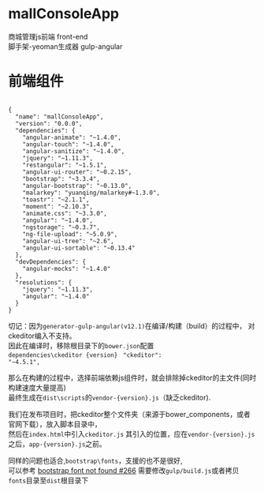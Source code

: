 # mallConsoleApp
商城管理js前端 front-end<br/>
脚手架-yeoman生成器 gulp-angular<br/>

<h1>前端组件</h1>
<pre><code>
{
  "name": "mallConsoleApp",
  "version": "0.0.0",
  "dependencies": {
    "angular-animate": "~1.4.0",
    "angular-touch": "~1.4.0",
    "angular-sanitize": "~1.4.0",
    "jquery": "~1.11.3",
    "restangular": "~1.5.1",
    "angular-ui-router": "~0.2.15",
    "bootstrap": "~3.3.4",
    "angular-bootstrap": "~0.13.0",
    "malarkey": "yuanqing/malarkey#~1.3.0",
    "toastr": "~2.1.1",
    "moment": "~2.10.3",
    "animate.css": "~3.3.0",
    "angular": "~1.4.0",
    "ngstorage": "~0.3.7",
    "ng-file-upload": "~5.0.9",
    "angular-ui-tree": "~2.6",
    "angular-ui-sortable": "~0.13.4"
  },
  "devDependencies": {
    "angular-mocks": "~1.4.0"
  },
  "resolutions": {
    "jquery": "~1.11.3",
    "angular": "~1.4.0"
  }
}
</code></pre>

切记：因为<code>generator-gulp-angular(v12.1)</code>在编译/构建（build）的过程中，
对ckeditor编入不支持。<br>
因此在编译时，移除根目录下的<code>bower.json</code>配置<br>
 <code>dependencies\ckeditor {version}</code>
 <code>        "ckeditor": "~4.5.1",</code>

 那么在构建的过程中，选择前端依赖js组件时，就会排除掉ckeditor的主文件(同时构建速度大量提高)<br>
 最终生成在<code>dist\scripts</code>的<code>vendor-{version}.js</code>（缺乏ckeditor).<br>
 
 我们在发布项目时，把ckeditor整个文件夹（来源于bower_components，或者官网下载），放入脚本目录中，<br>
 然后在<code>index.html</code>中引入<code>ckeditor.js</code>
 其引入的位置，应在<code>vendor-{version}.js</code>之后，<code>app-{version}.js</code>之前。<br>
 
 同样的问题也适合,<code>bootstrap\fonts</code>，支援的也不是很好,<br>
 可以参考 <a href='https://github.com/Swiip/generator-gulp-angular/issues/266'>bootstrap font not found #266</a>
 需要修改<code>gulp/build.js</code>或者拷贝<code>fonts</code>目录至<code>dist</code>根目录下 

